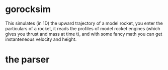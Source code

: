 # gorocksim

This simulates (in 1D) the upward trajectory of a model rocket, you enter the particulars of a rocket, it reads the profiles of model rocket engines (which gives you thrust and mass at time t), and with some fancy math you can get instanteneous velocity and height.

# the parser
